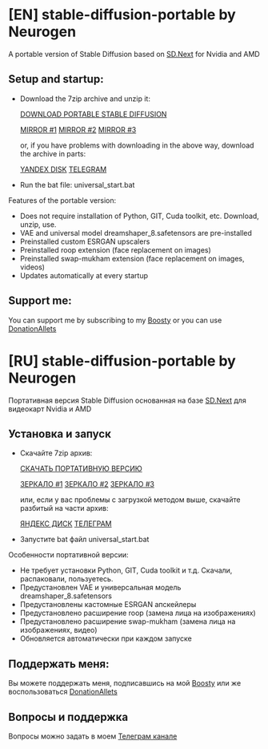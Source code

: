 # [EN] stable-diffusion-portable by Neurogen
A portable version of Stable Diffusion based on [SD.Next](https://github.com/vladmandic/automatic) for Nvidia and AMD

## Setup and startup:

- Download the 7zip archive and unzip it:

  [DOWNLOAD PORTABLE STABLE DIFFUSION](https://dl.neurochat-gpt.ru/s/kxM5J7wPaaq9j7J/download/stable-diffusion-portable%20by%20Neurogen%20v1.0.0.7z)

  [MIRROR #1](https://disk.yandex.ru/d/qIlzSi_i_BSOxA)
  [MIRROR #2](https://mega.nz/file/mMY2xaaT#m79fT1nrJyU0rOXp-q1UlaFtGgTINLZNIddMmbe6Ga4)
  [MIRROR #3](https://drive.google.com/file/d/1o4BhjyIeQc1TQl_ytOFGh_iSgJVmpjjr/view?usp=sharing)

  or, if you have problems with downloading in the above way, download the archive in parts:

  [YANDEX DISK](https://disk.yandex.ru/d/vWUifmiRkpwHzg)
  [TELEGRAM](https://t.me/neurogen_news/231)

- Run the bat file: universal_start.bat

Features of the portable version:

- Does not require installation of Python, GIT, Cuda toolkit, etc. Download, unzip, use. 
- VAE and universal model dreamshaper_8.safetensors are pre-installed
- Preinstalled custom ESRGAN upscalers
- Preinstalled roop extension (face replacement on images)
- Preinstalled swap-mukham extension (face replacement on images, videos)
- Updates automatically at every startup

## Support me:

You can support me by subscribing to my [Boosty](https://boosty.to/neurogen) or you can use [DonationAllets](https://www.donationalerts.com/r/em1t)

# [RU] stable-diffusion-portable by Neurogen
Портативная версия Stable Diffusion основанная на базе [SD.Next](https://github.com/vladmandic/automatic) для видеокарт Nvidia и AMD

## Установка и запуск

- Скачайте 7zip архив:

  [СКАЧАТЬ ПОРТАТИВНУЮ ВЕРСИЮ](https://dl.neurochat-gpt.ru/s/kxM5J7wPaaq9j7J/download/stable-diffusion-portable%20by%20Neurogen%20v1.0.0.7z)
  
  [ЗЕРКАЛО #1](https://disk.yandex.ru/d/qIlzSi_i_BSOxA)
  [ЗЕРКАЛО #2](https://mega.nz/file/mMY2xaaT#m79fT1nrJyU0rOXp-q1UlaFtGgTINLZNIddMmbe6Ga4)
  [ЗЕРКАЛО #3](https://drive.google.com/file/d/1o4BhjyIeQc1TQl_ytOFGh_iSgJVmpjjr/view?usp=sharing)

  или, если у вас проблемы с загрузкой методом выше, скачайте разбитый на части архив:

  [ЯНДЕКС ДИСК](https://disk.yandex.ru/d/vWUifmiRkpwHzg)
  [ТЕЛЕГРАМ](https://t.me/neurogen_news/231)
  
- Запустите bat файл universal_start.bat

Особенности портативной версии:

- Не требует установки Python, GIT, Cuda toolkit и т.д. Скачали, распаковали, пользуетесь. 
- Предустановлен VAE и универсальная модель dreamshaper_8.safetensors
- Предустановлены кастомные ESRGAN апскейлеры
- Предустановлено расширение roop (замена лица на изображениях)
- Предустановлено расширение  swap-mukham (замена лица на изображениях, видео)
- Обновляется автоматически при каждом запуске

## Поддержать меня:

Вы можете поддержать меня, подписавшись на мой [Boosty](https://boosty.to/neurogen) или же воспользоваться [DonationAllets](https://www.donationalerts.com/r/em1t)

## Вопросы и поддержка

Вопросы можно задать в моем [Телеграм канале](https://t.me/neurogen_news)
